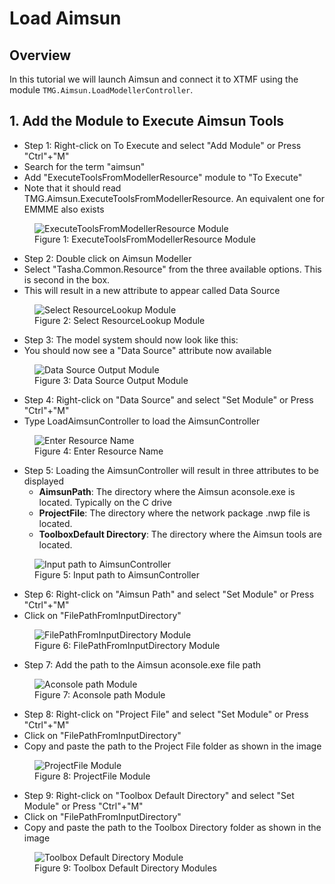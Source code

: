 # **Load Aimsun**

## Overview
In this tutorial we will launch Aimsun and connect it to XTMF using the module `TMG.Aimsun.LoadModellerController`.

## 1. Add the Module to Execute Aimsun Tools
* Step 1: Right-click on To Execute and select "Add Module" or Press "Ctrl"+"M"
* Search for the term "aimsun"
* Add "ExecuteToolsFromModellerResource" module to "To Execute"
* Note that it should read TMG.Aimsun.ExecuteToolsFromModellerResource. An equivalent one for EMMME also exists<br />

<figure>
    <img src="images/Image10.jpg"
         alt="ExecuteToolsFromModellerResource Module">
    <figcaption>Figure 1: ExecuteToolsFromModellerResource Module</figcaption>
</figure>

* Step 2: Double click on Aimsun Modeller
* Select "Tasha.Common.Resource" from the three available options. This is second in the box.
* This will result in a new attribute to appear called Data Source<br />

<figure>
    <img src="images/Image11.jpg"
         alt="Select ResourceLookup Module">
    <figcaption>Figure 2: Select ResourceLookup Module</figcaption>
</figure>

* Step 3: The model system should now look like this:
* You should now see a "Data Source" attribute now available

<figure>
    <img src="images/Image12.jpg"
         alt="Data Source Output Module">
    <figcaption>Figure 3: Data Source Output Module</figcaption>
</figure>

* Step 4: Right-click on "Data Source" and select "Set Module" or Press "Ctrl"+"M"
* Type LoadAimsunController to load the AimsunController<br />

<figure>
    <img src="images/Image13.jpg"
         alt="Enter Resource Name">
    <figcaption>Figure 4: Enter Resource Name</figcaption>
</figure>

* Step 5: Loading the AimsunController will result in three attributes to be displayed
    * **AimsunPath**: The directory where the Aimsun aconsole.exe is located. Typically on the C drive
    * **ProjectFile**: The directory where the network package .nwp file is located.
    * **ToolboxDefault Directory**: The directory where the Aimsun tools are located.

<figure>
    <img src="images/Image14.jpg"
         alt="Input path to AimsunController">
    <figcaption>Figure 5: Input path to AimsunController</figcaption>
</figure>

* Step 6: Right-click on "Aimsun Path" and select "Set Module" or Press "Ctrl"+"M"
* Click on "FilePathFromInputDirectory"

<figure>
    <img src="images/Image15.jpg"
         alt="FilePathFromInputDirectory Module">
    <figcaption>Figure 6: FilePathFromInputDirectory Module</figcaption>
</figure>

* Step 7: Add the path to the Aimsun aconsole.exe file path

<figure>
    <img src="images/Image16.jpg"
         alt="Aconsole path Module">
    <figcaption>Figure 7: Aconsole path Module</figcaption>
</figure>

* Step 8: Right-click on "Project File" and select "Set Module" or Press "Ctrl"+"M"
* Click on "FilePathFromInputDirectory"
* Copy and paste the path to the Project File folder as shown in the image

<figure>
    <img src="images/Image17.jpg"
         alt="ProjectFile Module">
    <figcaption>Figure 8: ProjectFile Module</figcaption>
</figure>

* Step 9: Right-click on "Toolbox Default Directory" and select "Set Module" or Press "Ctrl"+"M"
* Click on "FilePathFromInputDirectory"
* Copy and paste the path to the Toolbox Directory folder as shown in the image

<figure>
    <img src="images/Image18.jpg"
         alt="Toolbox Default Directory Module">
    <figcaption>Figure 9: Toolbox Default Directory Modules</figcaption>
</figure>